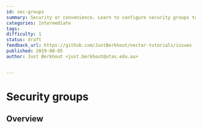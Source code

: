 ```yaml
---
id: sec-groups
summary: Security or convenience. Learn to configure security groups to help with both
categories: Intermediate
tags: 
difficulty: 1
status: draft
feedback_url: https://github.com/JustBerkhout/nectar-tutorials/issues
published: 2019-08-05
author: Just Berkhout <just.berkhout@utas.edu.au>


---
```


# Security groups

## Overview

